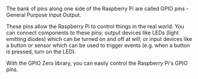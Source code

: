 The bank of pins along one side of the Raspberry Pi are called GPIO pins - General Purpose Input Output.

These pins allow the Raspberry Pi to control things in the real world. You can connect components to these pins: output devices like LEDs (light emitting diodes) which can be turned on and off at will; or input devices like a button or sensor which can be used to trigger events (e.g. when a button is pressed, turn on the LED).

With the GPIO Zero library, you can easily control the Raspberry Pi's GPIO pins.
